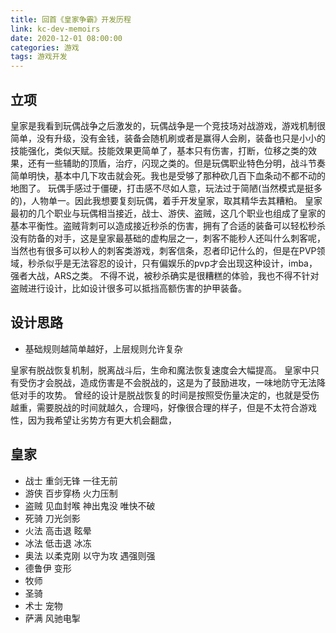 ```yaml
---
title: 回首《皇家争霸》开发历程
link: kc-dev-memoirs
date: 2020-12-01 08:00:00
categories: 游戏
tags: 游戏开发
---
```


## 立项

皇家是我看到玩偶战争之后激发的，玩偶战争是一个竞技场对战游戏，游戏机制很简单，没有升级，没有金钱，装备会随机刷或者是赢得人会刷，装备也只是小小的技能强化，类似天赋。技能效果更简单了，基本只有伤害，打断，位移之类的效果，还有一些辅助的顶盾，治疗，闪现之类的。但是玩偶职业特色分明，战斗节奏简单明快，基本中几下攻击就会死。我也是受够了那种砍几百下血条动不都不动的地图了。
玩偶手感过于僵硬，打击感不尽如人意，玩法过于简陋(当然模式是挺多的)，人物单一。因此我想要复刻玩偶，着手开发皇家，取其精华去其糟粕。
皇家最初的几个职业与玩偶相当接近，战士、游侠、盗贼，这几个职业也组成了皇家的基本平衡性。盗贼背刺可以造成接近秒杀的伤害，拥有了合适的装备可以轻松秒杀没有防备的对手，这是皇家最基础的虚构层之一，刺客不能秒人还叫什么刺客呢，当然也有很多可以秒人的刺客类游戏，刺客信条，忍者印记什么的，但是在PVP领域，秒杀似乎是无法容忍的设计，只有偏娱乐的pvp才会出现这种设计，imba，强者大战，ARS之类。
不得不说，被秒杀确实是很糟糕的体验，我也不得不针对盗贼进行设计，比如设计很多可以抵挡高额伤害的护甲装备。

## 设计思路

- 基础规则越简单越好，上层规则允许复杂

皇家有脱战恢复机制，脱离战斗后，生命和魔法恢复速度会大幅提高。
皇家中只有受伤才会脱战，造成伤害是不会脱战的，这是为了鼓励进攻，一味地防守无法降低对手的攻势。
曾经的设计是脱战恢复的时间是按照受伤量决定的，也就是受伤越重，需要脱战的时间就越久，合理吗，好像很合理的样子，但是不太符合游戏性，因为我希望让劣势方有更大机会翻盘，

## 皇家

- 战士 重剑无锋 一往无前
- 游侠 百步穿杨 火力压制
- 盗贼 见血封喉 神出鬼没 唯快不破
- 死骑 刀光剑影 
- 火法 高击退 眩晕
- 冰法 低击退 冰冻
- 奥法 以柔克刚 以守为攻 遇强则强
- 德鲁伊 变形
- 牧师
- 圣骑
- 术士 宠物
- 萨满 风驰电掣